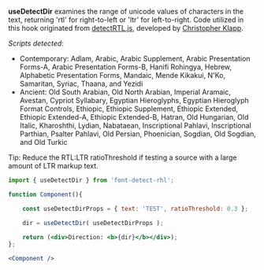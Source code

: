 <!-- # useDetectRTL -->
**useDetectDir** examines the range of unicode values of characters in the text, returning 'rtl' for right-to-left or 'ltr' for left-to-right. Code utilized in this hook originated from [detectRTL.js](https://github.com/unfoldingWord-box3/simple-text-editor-rcl/blob/9e34aa5618cf1b06409b2c169ba5bd86229e6d45/src/helpers/detectRTL.js), developed by [Christopher Klapp](https://github.com/klappy).

*Scripts detected*:
* Contemporary: Adlam, Arabic, Arabic Supplement, Arabic Presentation Forms-A, Arabic Presentation Forms-B, Hanifi Rohingya, Hebrew, Alphabetic Presentation Forms, Mandaic, Mende Kikakui, N'Ko, Samaritan, Syriac, Thaana, and Yezidi
* Ancient: Old South Arabian, Old North Arabian, Imperial Aramaic, Avestan, Cypriot Syllabary, Egyptian Hieroglyphs, Egyptian Hieroglyph Format Controls, Ethiopic, Ethiopic Supplement, Ethiopic Extended, Ethiopic Extended-A, Ethiopic Extended-B, Hatran, Old Hungarian, Old Italic, Kharoshthi, Lydian, Nabataean, Inscriptional Pahlavi, Inscriptional Parthian, Psalter Pahlavi, Old Persian, Phoenician, Sogdian, Old Sogdian, and Old Turkic

Tip: Reduce the RTL:LTR ratioThreshold if testing a source with a large amount of LTR markup text.
```jsx
import { useDetectDir } from 'font-detect-rhl';

function Component(){

    const useDetectDirProps = { text: 'TEST', ratioThreshold: 0.3 };

    dir = useDetectDir( useDetectDirProps );

    return (<div>Direction: <b>{dir}</b></div>);
};

<Component />
```